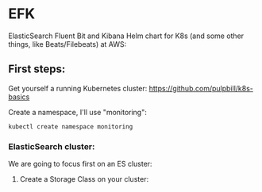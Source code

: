 # EFK
ElasticSearch Fluent Bit and Kibana Helm chart for K8s (and some other things, like Beats/Filebeats) at AWS:

## First steps:
Get yourself a running Kubernetes cluster:
https://github.com/pulpbill/k8s-basics

Create a namespace, I'll use "monitoring":
```
kubectl create namespace monitoring
```

### ElasticSearch cluster:

We are going to focus first on an ES cluster:

1. Create a Storage Class on your cluster:



